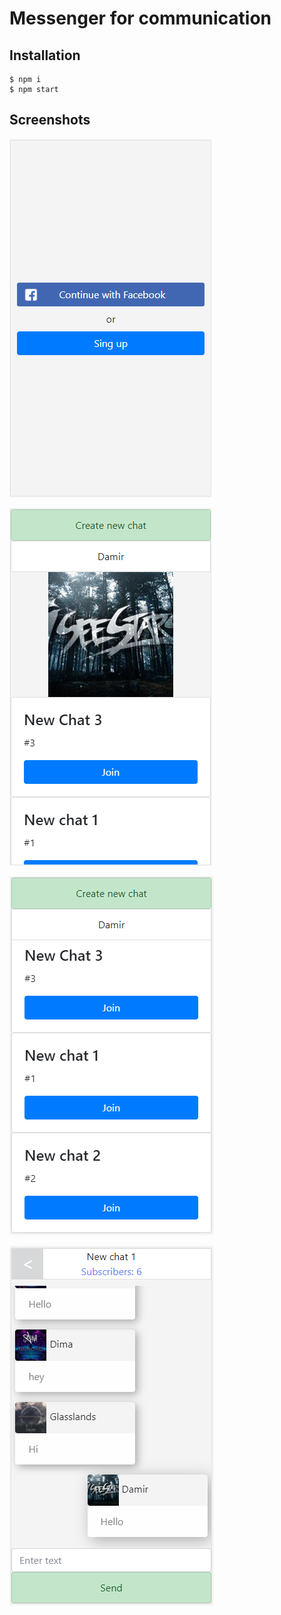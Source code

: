 # Messenger for communication

## Installation
```
$ npm i
$ npm start
```

## Screenshots

![Authorization](1.png)

![Main page](2.png)

![List of chats](3.png)

![Chat](4.png)

